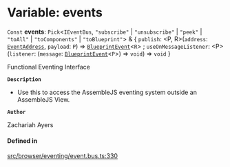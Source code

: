 # Variable: events

 `Const` **events**: `Pick`<`IEventBus`, ``"subscribe"`` \| ``"unsubscribe"`` \| ``"peek"`` \| ``"toAll"`` \| ``"toComponents"`` \| ``"toBlueprint"``\> & { `publish`: <P, R\>(`address`: [`EventAddress`](variables-types-EventAddress.md), `payload`: `P`) => [`BlueprintEvent`](variables-interfaces-BlueprintEvent.md)<`R`\> ; `useOnMessageListener`: <P\>(`listener`: (`message`: [`BlueprintEvent`](variables-interfaces-BlueprintEvent.md)<`P`\>) => `void`) => `void`  }

Functional Eventing Interface

**`Description`**

- Use this to access the AssembleJS eventing system outside an AssembleJS View.

**`Author`**

Zachariah Ayers

#### Defined in

[src/browser/eventing/event.bus.ts:330](https://github.com/zjayers/AssembleJS/blob/b7f8979/src/browser/eventing/event.bus.ts#L330)
